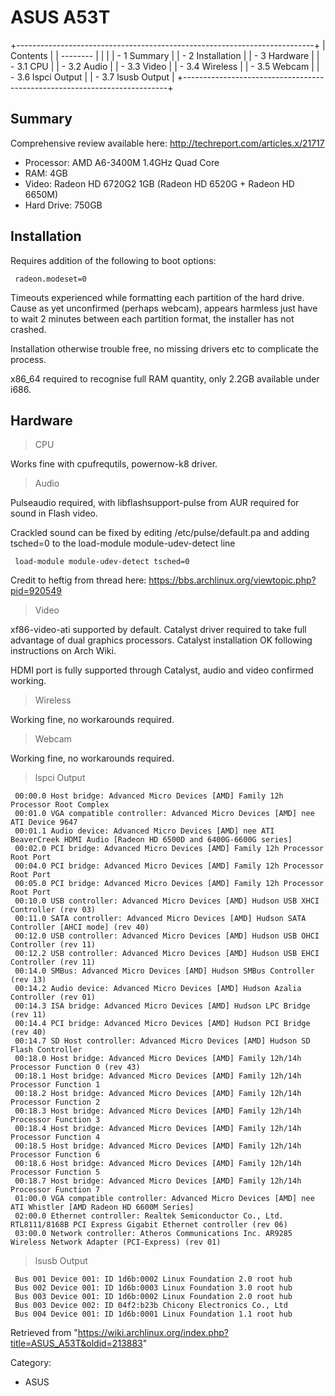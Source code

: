 ASUS A53T
=========

+--------------------------------------------------------------------------+
| Contents                                                                 |
| --------                                                                 |
|                                                                          |
| -   1 Summary                                                            |
| -   2 Installation                                                       |
| -   3 Hardware                                                           |
|     -   3.1 CPU                                                          |
|     -   3.2 Audio                                                        |
|     -   3.3 Video                                                        |
|     -   3.4 Wireless                                                     |
|     -   3.5 Webcam                                                       |
|     -   3.6 lspci Output                                                 |
|     -   3.7 lsusb Output                                                 |
+--------------------------------------------------------------------------+

Summary
-------

Comprehensive review available here:
http://techreport.com/articles.x/21717

-   Processor: AMD A6-3400M 1.4GHz Quad Core
-   RAM: 4GB
-   Video: Radeon HD 6720G2 1GB (Radeon HD 6520G + Radeon HD 6650M)
-   Hard Drive: 750GB

Installation
------------

Requires addition of the following to boot options:

     radeon.modeset=0

Timeouts experienced while formatting each partition of the hard drive.
Cause as yet unconfirmed (perhaps webcam), appears harmless just have to
wait 2 minutes between each partition format, the installer has not
crashed.

Installation otherwise trouble free, no missing drivers etc to
complicate the process.

x86_64 required to recognise full RAM quantity, only 2.2GB available
under i686.

Hardware
--------

> CPU

Works fine with cpufrequtils, powernow-k8 driver.

> Audio

Pulseaudio required, with libflashsupport-pulse from AUR required for
sound in Flash video.

Crackled sound can be fixed by editing /etc/pulse/default.pa and adding
tsched=0 to the load-module module-udev-detect line

     load-module module-udev-detect tsched=0

Credit to heftig from thread here:
https://bbs.archlinux.org/viewtopic.php?pid=920549

> Video

xf86-video-ati supported by default. Catalyst driver required to take
full advantage of dual graphics processors. Catalyst installation OK
following instructions on Arch Wiki.

HDMI port is fully supported through Catalyst, audio and video confirmed
working.

> Wireless

Working fine, no workarounds required.

> Webcam

Working fine, no workarounds required.

> lspci Output

     00:00.0 Host bridge: Advanced Micro Devices [AMD] Family 12h Processor Root Complex
     00:01.0 VGA compatible controller: Advanced Micro Devices [AMD] nee ATI Device 9647
     00:01.1 Audio device: Advanced Micro Devices [AMD] nee ATI BeaverCreek HDMI Audio [Radeon HD 6500D and 6400G-6600G series]
     00:02.0 PCI bridge: Advanced Micro Devices [AMD] Family 12h Processor Root Port
     00:04.0 PCI bridge: Advanced Micro Devices [AMD] Family 12h Processor Root Port
     00:05.0 PCI bridge: Advanced Micro Devices [AMD] Family 12h Processor Root Port
     00:10.0 USB controller: Advanced Micro Devices [AMD] Hudson USB XHCI Controller (rev 03)
     00:11.0 SATA controller: Advanced Micro Devices [AMD] Hudson SATA Controller [AHCI mode] (rev 40)
     00:12.0 USB controller: Advanced Micro Devices [AMD] Hudson USB OHCI Controller (rev 11)
     00:12.2 USB controller: Advanced Micro Devices [AMD] Hudson USB EHCI Controller (rev 11)
     00:14.0 SMBus: Advanced Micro Devices [AMD] Hudson SMBus Controller (rev 13)
     00:14.2 Audio device: Advanced Micro Devices [AMD] Hudson Azalia Controller (rev 01)
     00:14.3 ISA bridge: Advanced Micro Devices [AMD] Hudson LPC Bridge (rev 11)
     00:14.4 PCI bridge: Advanced Micro Devices [AMD] Hudson PCI Bridge (rev 40)
     00:14.7 SD Host controller: Advanced Micro Devices [AMD] Hudson SD Flash Controller
     00:18.0 Host bridge: Advanced Micro Devices [AMD] Family 12h/14h Processor Function 0 (rev 43)
     00:18.1 Host bridge: Advanced Micro Devices [AMD] Family 12h/14h Processor Function 1
     00:18.2 Host bridge: Advanced Micro Devices [AMD] Family 12h/14h Processor Function 2
     00:18.3 Host bridge: Advanced Micro Devices [AMD] Family 12h/14h Processor Function 3
     00:18.4 Host bridge: Advanced Micro Devices [AMD] Family 12h/14h Processor Function 4
     00:18.5 Host bridge: Advanced Micro Devices [AMD] Family 12h/14h Processor Function 6
     00:18.6 Host bridge: Advanced Micro Devices [AMD] Family 12h/14h Processor Function 5
     00:18.7 Host bridge: Advanced Micro Devices [AMD] Family 12h/14h Processor Function 7
     01:00.0 VGA compatible controller: Advanced Micro Devices [AMD] nee ATI Whistler [AMD Radeon HD 6600M Series]
     02:00.0 Ethernet controller: Realtek Semiconductor Co., Ltd. RTL8111/8168B PCI Express Gigabit Ethernet controller (rev 06)
     03:00.0 Network controller: Atheros Communications Inc. AR9285 Wireless Network Adapter (PCI-Express) (rev 01)

> lsusb Output

     Bus 001 Device 001: ID 1d6b:0002 Linux Foundation 2.0 root hub
     Bus 002 Device 001: ID 1d6b:0003 Linux Foundation 3.0 root hub
     Bus 003 Device 001: ID 1d6b:0002 Linux Foundation 2.0 root hub
     Bus 003 Device 002: ID 04f2:b23b Chicony Electronics Co., Ltd 
     Bus 004 Device 001: ID 1d6b:0001 Linux Foundation 1.1 root hub

Retrieved from
"https://wiki.archlinux.org/index.php?title=ASUS_A53T&oldid=213883"

Category:

-   ASUS

